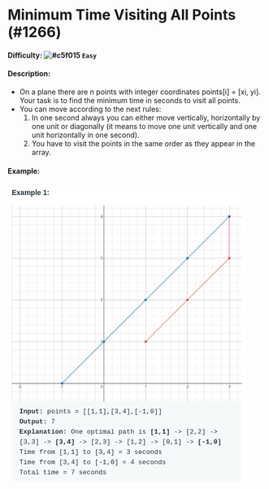 # Minimum Time Visiting All Points (#1266)
#### Difficulty: ![#c5f015](https://via.placeholder.com/15/c5f015/000000?text=+) ```Easy```
#### Description:
- On a plane there are n points with integer coordinates points[i] = [xi, yi]. Your task is to find the minimum time in seconds to visit all points.
- You can move according to the next rules:
  1. In one second always you can either move vertically, horizontally by one unit or diagonally (it means to move one unit vertically and one unit horizontally in one second).
  1. You have to visit the points in the same order as they appear in the array.

#### Example:
![point move image](.img/point_mv.png)
